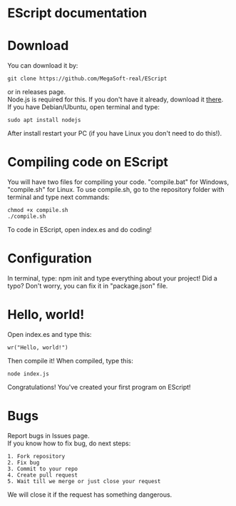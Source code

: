 # EScript documentation

# Download
You can download it by:

    git clone https://github.com/MegaSoft-real/EScript
or in releases page.<br>
Node.js is required for this. If you don't have it already, download it [there](nodejs.org).<br>
If you have Debian/Ubuntu, open terminal and type:

    sudo apt install nodejs
After install restart your PC (if you have Linux you don't need to do this!).
# Compiling code on EScript
You will have two files for compiling your code. "compile.bat" for Windows, "compile.sh" for Linux.
To use compile.sh, go to the repository folder with terminal and type next commands:

    chmod +x compile.sh
    ./compile.sh
To code in EScript, open index.es and do coding!
# Configuration
In terminal, type:
    npm init
and type everything about your project!
Did a typo? Don't worry, you can fix it in "package.json" file.
# Hello, world!
Open index.es and type this:

    wr("Hello, world!")
Then compile it! When compiled, type this:

    node index.js
Congratulations! You've created your first program on EScript!
# Bugs
Report bugs in Issues page.<br>
If you know how to fix bug, do next steps:<br>

    1. Fork repository
    2. Fix bug
    3. Commit to your repo
    4. Create pull request
    5. Wait till we merge or just close your request
We will close it if the request has something dangerous.